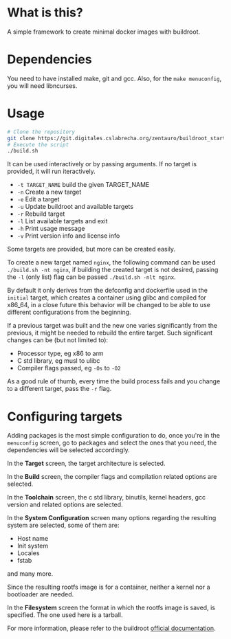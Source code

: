 What is this?
================
A simple framework to create minimal docker images with buildroot.

# Dependencies
You need to have installed make, git and gcc.
Also, for the `make menuconfig`, you will need libncurses.

# Usage

```sh
# Clone the repository 
git clone https://git.digitales.cslabrecha.org/zentauro/buildroot_starter.git
# Execute the script
./build.sh
```

It can be used interactively or by passing arguments.
If no target is provided, it will run iteractively.

* `-t TARGET_NAME` build the given TARGET_NAME
* `-n` Create a new target
* `-e` Edit a target
* `-u` Update buildroot and available targets
* `-r` Rebuild target
* `-l` List available targets and exit
* `-h` Print usage message
* `-v` Print version info and license info

Some targets are provided, but more can be created easily.

To create a new target named `nginx`, the following command can be used
`./build.sh -nt nginx`, if building the created target is not desired,
passing the `-l` (only list) flag can be passed `./build.sh -nlt nginx`.

By default it only derives from the defconfig and dockerfile used in the
`initial` target, which creates a container using glibc and compiled for
x86_64, in a close future this behavior will be changed to be able to 
use different configurations from the beginning.

If a previous target was built and the new one varies significantly from
the previous, it might be needed to rebuild the entire target. Such 
significant changes can be (but not limited to): 
- Processor type, eg x86 to arm
- C std library, eg musl to ulibc
- Compiler flags passed, eg `-Os` to `-O2`

As a good rule of thumb, every time the build process fails and you change
to a different target, pass the `-r` flag.

# Configuring targets
Adding packages is the most simple configuration to do, once you're in
the `menuconfig` screen, go to packages and select the ones that you
need, the dependencies will be selected accordingly.

In the **Target** screen, the target architecture is selected.

In the **Build** screen, the compiler flags and compilation related options
are selected.

In the **Toolchain** screen, the c std library, binutils, kernel headers,
gcc version and related options are selected.

In the **System Configuration** screen many options regarding the resulting
system are selected, some of them are:
- Host name
- Init system
- Locales
- fstab

and many more.

Since the resulting rootfs image is for a container, neither a kernel nor a
bootloader are needed.

In the **Filesystem** screen the format in which the rootfs image is saved,
is specified. The one used here is a tarball.

For more information, please refer to the buildroot
[official documentation](https://buildroot.org/docs.html).
